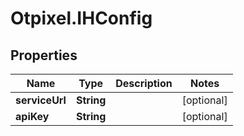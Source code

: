 # Otpixel.IHConfig

## Properties
Name | Type | Description | Notes
------------ | ------------- | ------------- | -------------
**serviceUrl** | **String** |  | [optional] 
**apiKey** | **String** |  | [optional] 


